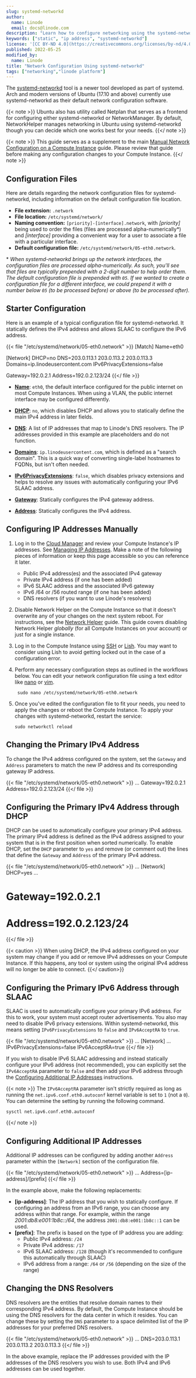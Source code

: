 ```yaml
---
slug: systemd-networkd
author:
  name: Linode
  email: docs@linode.com
description: "Learn how to configure networking using the systemd-networkd utility on Ubuntu, Arch, and other modern Linux distributions"
keywords: ["static", "ip address", "systemd-networkd"]
license: '[CC BY-ND 4.0](https://creativecommons.org/licenses/by-nd/4.0)'
published: 2022-05-25
modified_by:
  name: Linode
title: "Network Configuration Using systemd-networkd"
tags: ["networking","linode platform"]
---
```


The [systemd-networkd](https://wiki.archlinux.org/title/systemd-networkd) tool is a newer tool developed as part of systemd. Arch and modern versions of Ubuntu (17.10 and above) currently use systemd-networkd as their default network configuration software.

{{< note >}}
Ubuntu also has utility called Netplan that serves as a frontend for configuring either systemd-networkd or NetworkManager. By default, NetworkHelper manages networking in Ubuntu using systemd-networkd though you can decide which one works best for your needs.
{{</ note >}}

{{< note >}}
This guide serves as a supplement to the main [Manual Network Configuration on a Compute Instance](/docs/guides/manual-network-configuration/) guide. Please review that guide before making any configuration changes to your Compute Instance.
{{</ note >}}

## Configuration Files

Here are details regarding the network configuration files for systemd-networkd, including information on the default configuration file location.

- **File extension:** `.network`
- **File location:** `/etc/systemd/network/`
- **Naming convention:** `[priority]-[interface].network`, with *[priority]* being used to order the files (files are processed alpha-numerically\*) and *[interface]* providing a convenient way for a user to associate a file with a particular interface.
- **Default configuration file:** `/etc/systemd/network/05-eth0.network`.

\* *When systemd-networkd brings up the network interfaces, the configuration files are processed alpha-numerically. As such, you'll see that files are typically prepended with a 2-digit number to help order them. The default configuration file is prepended with `05`. If we wanted to create a configuration file for a different interface, we could prepend it with a number below `05` (to be processed before) or above (to be processed after).*

## Starter Configuration

Here is an example of a typical configuration file for systemd-networkd. It statically defines the IPv4 address and allows SLAAC to configure the IPv6 address.

{{< file "/etc/systemd/network/05-eth0.network" >}}
[Match]
Name=eth0

[Network]
DHCP=no
DNS=203.0.113.1 203.0.113.2 203.0.113.3
Domains=ip.linodeusercontent.com
IPv6PrivacyExtensions=false

Gateway=192.0.2.1
Address=192.0.2.123/24
{{</ file >}}

- [**Name**](https://www.freedesktop.org/software/systemd/man/systemd.network.html#Name=): `eth0`, the default interface configured for the public internet on most Compute Instances. When using a VLAN, the public internet interface may be configured differently.

- [**DHCP**](https://www.freedesktop.org/software/systemd/man/systemd.network.html#DHCP=): `no`, which disables DHCP and allows you to statically define the main IPv4 address in later fields.

- [**DNS**](https://www.freedesktop.org/software/systemd/man/systemd.network.html#DNS=): A list of IP addresses that map to Linode's DNS resolvers. The IP addresses provided in this example are placeholders and do not function.

- [**Domains**](https://www.freedesktop.org/software/systemd/man/systemd.network.html#Domains=): `ip.linodeusercontent.com`, which is defined as a "search domain". This is a quick way of converting single-label hostnames to FQDNs, but isn't often needed.

- [**IPv6PrivacyExtensions**](https://www.freedesktop.org/software/systemd/man/systemd.network.html#IPv6PrivacyExtensions=): `false`, which disables privacy extensions and helps to resolve any issues with automatically configuring your IPv6 SLAAC address.

- [**Gateway**](https://www.freedesktop.org/software/systemd/man/systemd.network.html#Gateway=): Statically configures the IPv4 gateway address.

- [**Address**](https://www.freedesktop.org/software/systemd/man/systemd.network.html#Gateway=): Statically configures the IPv4 address.

## Configuring IP Addresses Manually

1. Log in to the [Cloud Manager](https://cloud.linode.com/) and review your Compute Instance's IP addresses. See [Managing IP Addresses](/docs/guides/managing-ip-addresses/). Make a note of the following pieces of information or keep this page accessible so you can reference it later.

    - Public IPv4 address(es) and the associated IPv4 gateway
    - Private IPv4 address (if one has been added)
    - IPv6 SLAAC address and the associated IPv6 gateway
    - IPv6 /64 or /56 routed range (if one has been added)
    - DNS resolvers (if you want to use Linode's resolvers)

1. Disable Network Helper on the Compute Instance so that it doesn't overwrite any of your changes on the next system reboot. For instructions, see the [Network Helper](/docs/guides/network-helper/#single-per-linode) guide. This guide covers disabling Network Helper *globally* (for all Compute Instances on your account) or just for a single instance.

1. Log in to the Compute Instance using [SSH](/docs/guides/connect-to-server-over-ssh/) or [Lish](/docs/guides/using-the-lish-console/). You may want to consider using Lish to avoid getting locked out in the case of a configuration error.

1. Perform any necessary configuration steps as outlined in the workflows below. You can edit your network configuration file using a text editor like [nano](/docs/guides/use-nano-to-edit-files-in-linux/) or [vim](/docs/guides/what-is-vi/).

        sudo nano /etc/systemd/network/05-eth0.network

1.  Once you've edited the configuration file to fit your needs, you need to apply the changes or reboot the Compute Instance. To apply your changes with systemd-networkd, restart the service:

        sudo networkctl reload

## Changing the Primary IPv4 Address

To change the IPv4 address configured on the system, set the `Gateway` and `Address` parameters to match the new IP address and its corresponding gateway IP address.

{{< file "/etc/systemd/network/05-eth0.network" >}}
...
Gateway=192.0.2.1
Address=192.0.2.123/24
{{</ file >}}

## Configuring the Primary IPv4 Address through DHCP

DHCP can be used to automatically configure your primary IPv4 address. The primary IPv4 address is defined as the IPv4 address assigned to your system that is in the first position when sorted numerically. To enable DHCP, set the `DHCP` parameter to `yes` and remove (or comment out) the lines that define the `Gateway` and `Address` of the primary IPv4 address.

{{< file "/etc/systemd/network/05-eth0.network" >}}
...
[Network]
DHCP=yes
...
# Gateway=192.0.2.1
# Address=192.0.2.123/24
{{</ file >}}

{{< caution >}}
When using DHCP, the IPv4 address configured on your system may change if you add or remove IPv4 addresses on your Compute Instance. If this happens, any tool or system using the original IPv4 address will no longer be able to connect.
{{</ caution>}}

## Configuring the Primary IPv6 Address through SLAAC

SLAAC is used to automatically configure your primary IPv6 address. For this to work, your system must accept router advertisements. You also may need to disable IPv6 privacy extensions. Within systemd-networkd, this means setting `IPv6PrivacyExtensions` to `false` and `IPv6AcceptRA` to `true`.

{{< file "/etc/systemd/network/05-eth0.network" >}}
...
[Network]
...
IPv6PrivacyExtensions=false
IPv6AcceptRA=true
{{</ file >}}

If you wish to disable IPv6 SLAAC addressing and instead statically configure your IPv6 address (not recommended), you can explicitly set the `IPv6AcceptRA` parameter to `false` and then add your IPv6 address through the [Configuring Additional IP Addresses](#configuring-additional-ip-addresses) instructions.

{{< note >}}
The `IPv6AcceptRA` parameter isn't strictly required as long as running the `net.ipv6.conf.eth0.autoconf` kernel variable is set to `1` (not a `0`). You can determine the setting by running the following command.

    sysctl net.ipv6.conf.eth0.autoconf
{{</ note >}}

## Configuring Additional IP Addresses

Additional IP addresses can be configured by adding another `Address` parameter within the `[Network]` section of the configuration file.

{{< file "/etc/systemd/network/05-eth0.network" >}}
...
Address=[ip-address]/[prefix]
{{</ file >}}

In the example above, make the following replacements:

- **[ip-address]**: The IP address that you wish to statically configure. If configuring an address from an IPv6 range, you can choose any address within that range. For example, within the range *2001:db8:e001:1b8c::/64*, the address `2001:db8:e001:1b8c::1` can be used.
- **[prefix]**: The prefix is based on the type of IP address you are adding:
    - Public IPv4 address: `/24`
    - Private IPv4 address: `/17`
    - IPv6 SLAAC address: `/128` (though it's recommended to configure this automatically through SLAAC)
    - IPv6 address from a range: `/64` or `/56` (depending on the size of the range)

## Changing the DNS Resolvers

DNS resolvers are the entities that resolve domain names to their corresponding IPv4 address. By default, the Compute Instance should be using the DNS resolvers for the data center in which it resides. You can change these by setting the `DNS` parameter to a space delimited list of the IP addresses for your preferred DNS resolvers.

{{< file "/etc/systemd/network/05-eth0.network" >}}
...
DNS=203.0.113.1 203.0.113.2 203.0.113.3
{{</ file >}}

In the above example, replace the IP addresses provided with the IP addresses of the DNS resolvers you wish to use. Both IPv4 and IPv6 addresses can be used together.